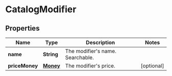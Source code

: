 
# CatalogModifier

## Properties
Name | Type | Description | Notes
------------ | ------------- | ------------- | -------------
**name** | **String** | The modifier&#39;s name. Searchable. | 
**priceMoney** | [**Money**](Money.md) | The modifier&#39;s price. |  [optional]



